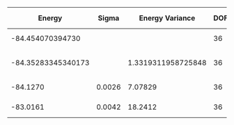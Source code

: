 | Energy             | Sigma   | Energy Variance     | DOF | Method                                                       | Data Repository |
|--------------------|---------|---------------------|-----|--------------------------------------------------------------|-----------------|
| -84.454070394730   |         |                     | 36  | Exact diagonalization                                        |                 |
| -84.35283345340173 |         | 1.3319311958725848  | 36  | DMRG (bond dimension = 2048)                                 |                 |
| -84.1270           | 0.0026  | 7.07829             | 36  | RBM (alpha = 1)                                              |                 |
| -83.0161           | 0.0042  | 18.2412             | 36  | Jastrow baseline                                             |                 |
